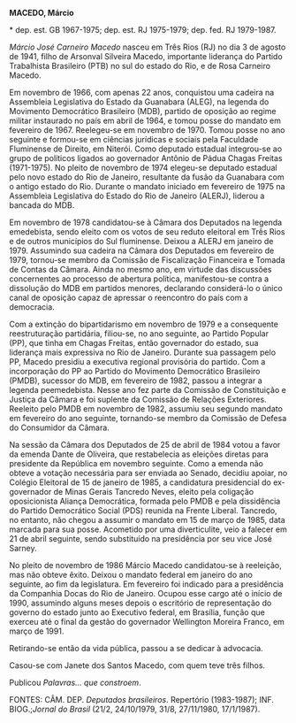 **MACEDO, Márcio**

\* dep. est. GB 1967-1975; dep. est. RJ 1975-1979; dep. fed. RJ
1979-1987.

*Márcio José Carneiro Macedo* nasceu em Três Rios (RJ) no dia 3 de
agosto de 1941, filho de Arsonval Silveira Macedo, importante liderança
do Partido Trabalhista Brasileiro (PTB) no sul do estado do Rio, e de
Rosa Carneiro Macedo.

Em novembro de 1966, com apenas 22 anos, conquistou uma cadeira na
Assembleia Legislativa do Estado da Guanabara (ALEG), na legenda do
Movimento Democrático Brasileiro (MDB), partido de oposição ao regime
militar instaurado no país em abril de 1964, e tomou posse do mandato em
fevereiro de 1967. Reelegeu-se em novembro de 1970. Tomou posse no ano
seguinte e formou-se em ciências jurídicas e sociais pela Faculdade
Fluminense de Direito, em Niterói. Como deputado estadual integrou-se ao
grupo de políticos ligados ao governador Antônio de Pádua Chagas Freitas
(1971-1975). No pleito de novembro de 1974 elegeu-se deputado estadual
pelo novo estado do Rio de Janeiro, resultante da fusão da Guanabara com
o antigo estado do Rio. Durante o mandato iniciado em fevereiro de 1975
na Assembleia Legislativa do Estado do Rio de Janeiro (ALERJ), liderou a
bancada do MDB.

Em novembro de 1978 candidatou-se à Câmara dos Deputados na legenda
emedebista, sendo eleito com os votos de seu reduto eleitoral em Três
Rios e de outros municípios do Sul fluminense. Deixou a ALERJ em janeiro
de 1979. Assumindo sua cadeira na Câmara dos Deputados em fevereiro de
1979, tornou-se membro da Comissão de Fiscalização Financeira e Tomada
de Contas da Câmara. Ainda no mesmo ano, em virtude das discussões
concernentes ao processo de abertura política, manifestou-se contra a
dissolução do MDB em partidos menores, declarando considerá-lo o único
canal de oposição capaz de apressar o reencontro do país com a
democracia.

Com a extinção do bipartidarismo em novembro de 1979 e a consequente
reestruturação partidária, filiou-se, no ano seguinte, ao Partido
Popular (PP), que tinha em Chagas Freitas, então governador do estado,
sua liderança mais expressiva no Rio de Janeiro. Durante sua passagem
pelo PP, Macedo presidiu a executiva regional provisória do partido. Com
a incorporação do PP ao Partido do Movimento Democrático Brasileiro
(PMDB), sucessor do MDB, em fevereiro de 1982, passou a integrar a
legenda peemedebista. Nesse ano fez parte da Comissão de Constituição e
Justiça da Câmara e foi suplente da Comissão de Relações Exteriores.
Reeleito pelo PMDB em novembro de 1982, assumiu seu segundo mandato em
fevereiro do ano seguinte, tornando-se membro da Comissão de Defesa do
Consumidor da Câmara.

Na sessão da Câmara dos Deputados de 25 de abril de 1984 votou a favor
da emenda Dante de Oliveira, que restabelecia as eleições diretas para
presidente da República em novembro seguinte. Como a emenda não obteve a
votação necessária para ser enviada ao Senado, decidiu apoiar, no
Colégio Eleitoral de 15 de janeiro de 1985, a candidatura presidencial
do ex-governador de Minas Gerais Tancredo Neves, eleito pela coligação
oposicionista Aliança Democrática, formada pelo PMDB e pela dissidência
do Partido Democrático Social (PDS) reunida na Frente Liberal. Tancredo,
no entanto, não chegou a assumir o mandato em 15 de março de 1985, data
marcada para sua posse. Acometido por uma diverticulite, veio a falecer
em 21 de abril seguinte, sendo substituído na presidência por seu vice
José Sarney.

No pleito de novembro de 1986 Márcio Macedo candidatou-se à reeleição,
mas não obteve êxito. Deixou o mandato federal em janeiro do ano
seguinte, ao fim da legislatura. Em fevereiro foi indicado para a
presidência da Companhia Docas do Rio de Janeiro. Ocupou esse cargo até
o início de 1990, assumindo alguns meses depois o escritório de
representação do governo do estado junto ao Executivo federal, em
Brasília, função que exerceu até o final da gestão do governador
Wellington Moreira Franco, em março de 1991.

Retirando-se então da vida pública, passou a se dedicar à advocacia.

Casou-se com Janete dos Santos Macedo, com quem teve três filhos.

Publicou *Palavras… que constroem*.

FONTES: CÂM. DEP. *Deputados brasileiros*. Repertório (1983-1987); INF.
BIOG.;*Jornal do Brasil* (21/2, 24/10/1979, 31/8, 27/11/1980,
17/1/1987).
